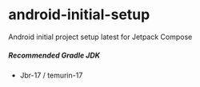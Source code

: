 # android-initial-setup
Android initial project setup latest for Jetpack Compose

##### Recommended Gradle JDK
- Jbr-17 / temurin-17
